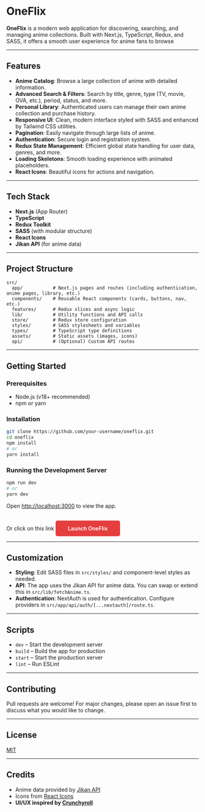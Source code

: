 # OneFlix

**OneFlix** is a modern web application for discovering, searching, and managing anime collections. Built with Next.js, TypeScript, Redux, and SASS, it offers a smooth user experience for anime fans to browse

---

## Features

- **Anime Catalog**: Browse a large collection of anime with detailed information.
- **Advanced Search & Filters**: Search by title, genre, type (TV, movie, OVA, etc.), period, status, and more.
- **Personal Library**: Authenticated users can manage their own anime collection and purchase history.
- **Responsive UI**: Clean, modern interface styled with SASS and enhanced by Tailwind CSS utilities.
- **Pagination**: Easily navigate through large lists of anime.
- **Authentication**: Secure login and registration system.
- **Redux State Management**: Efficient global state handling for user data, genres, and more.
- **Loading Skeletons**: Smooth loading experience with animated placeholders.
- **React Icons**: Beautiful icons for actions and navigation.

---

## Tech Stack

- **Next.js** (App Router)
- **TypeScript**
- **Redux Toolkit**
- **SASS** (with modular structure)
- **React Icons**
- **Jikan API** (for anime data)

---

## Project Structure

```
src/
  app/           # Next.js pages and routes (including authentication, anime pages, library, etc.)
  components/    # Reusable React components (cards, buttons, nav, etc.)
  features/      # Redux slices and async logic
  lib/           # Utility functions and API calls
  store/         # Redux store configuration
  styles/        # SASS stylesheets and variables
  types/         # TypeScript type definitions
  assets/        # Static assets (images, icons)
  api/           # (Optional) Custom API routes
```

---

## Getting Started

### Prerequisites

- Node.js (v18+ recommended)
- npm or yarn

### Installation

```bash
git clone https://github.com/your-username/oneflix.git
cd oneflix
npm install
# or
yarn install
```

### Running the Development Server

```bash
npm run dev
# or
yarn dev
```

Open [http://localhost:3000](http://localhost:3000) to view the app.

Or click on this link <a href="http://localhost:3000" style="display:inline-block;padding:0.75rem 2rem;background:#e53e3e;color:#fff;border-radius:5px;font-weight:600;text-decoration:none;margin-top:1rem;">Launch OneFlix</a>

---

## Customization

- **Styling**: Edit SASS files in `src/styles/` and component-level styles as needed.
- **API**: The app uses the Jikan API for anime data. You can swap or extend this in `src/lib/fetchAnime.ts`.
- **Authentication**: NextAuth is used for authentication. Configure providers in `src/app/api/auth/[...nextauth]/route.ts`.

---

## Scripts

- `dev` – Start the development server
- `build` – Build the app for production
- `start` – Start the production server
- `lint` – Run ESLint

---

## Contributing

Pull requests are welcome! For major changes, please open an issue first to discuss what you would like to change.

---

## License

[MIT](LICENSE)

---

## Credits

- Anime data provided by [Jikan API](https://jikan.moe/)
- Icons from [React Icons](https://react-icons.github.io/react-icons/)
- **UI/UX inspired by [Crunchyroll](https://www.crunchyroll.com/)**
